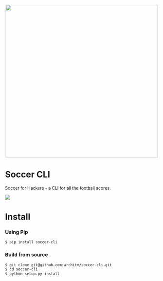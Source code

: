 <p align="center">
  <img src="http://i.imgur.com/F9zuexe.jpg" width="500px" />
</p>

Soccer CLI
=====

Soccer for Hackers - a CLI for all the football scores. 

![](http://i.imgur.com/NFzF6rA.png)

Install
=====

### Using Pip

```bash
$ pip install soccer-cli
````

### Build from source

```bash
$ git clone git@github.com:architv/soccer-cli.git
$ cd soccer-cli
$ python setup.py install
```